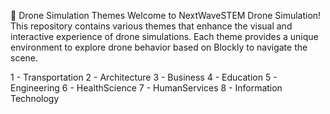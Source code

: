 🚀 Drone Simulation Themes
Welcome to NextWaveSTEM Drone Simulation! This repository contains various themes that enhance the visual and interactive experience of drone simulations. Each theme provides a unique environment to explore drone behavior based on Blockly to navigate the scene.

1 - Transportation 
2 - Architecture
3 - Business
4 - Education
5 - Engineering
6 - HealthScience
7 - HumanServices
8 - Information Technology